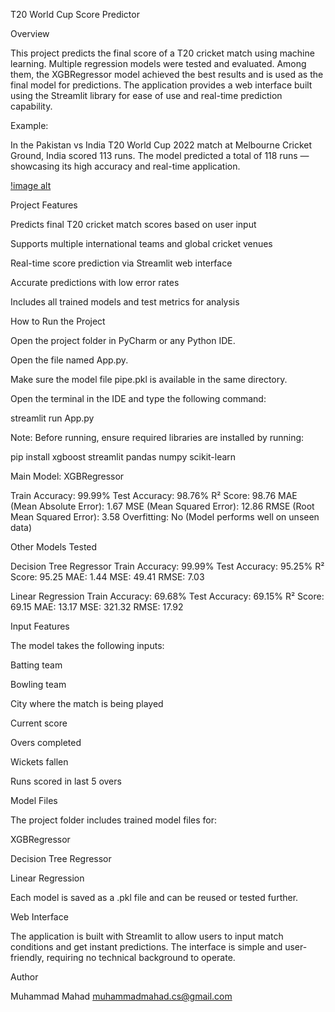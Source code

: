 T20 World Cup Score Predictor

Overview

This project predicts the final score of a T20 cricket match using machine learning. Multiple regression models were tested and evaluated. Among them, the XGBRegressor model achieved the best results and is used as the final model for predictions. The application provides a web interface built using the Streamlit library for ease of use and real-time prediction capability.

Example:

In the Pakistan vs India T20 World Cup 2022 match at Melbourne Cricket Ground, India scored 113 runs. The model predicted a total of 118 runs — showcasing its high accuracy and real-time application.

[!image alt]("https://github.com/M-MAHAD1/T20_World_Cup_Score_Predictor/blob/main/score%20prediction.PNG")

Project Features

Predicts final T20 cricket match scores based on user input

Supports multiple international teams and global cricket venues

Real-time score prediction via Streamlit web interface

Accurate predictions with low error rates

Includes all trained models and test metrics for analysis

How to Run the Project

Open the project folder in PyCharm or any Python IDE.

Open the file named App.py.

Make sure the model file pipe.pkl is available in the same directory.

Open the terminal in the IDE and type the following command:

streamlit run App.py

Note: Before running, ensure required libraries are installed by running:

pip install xgboost streamlit pandas numpy scikit-learn

Main Model: XGBRegressor

Train Accuracy: 99.99%
Test Accuracy: 98.76%
R² Score: 98.76
MAE (Mean Absolute Error): 1.67
MSE (Mean Squared Error): 12.86
RMSE (Root Mean Squared Error): 3.58
Overfitting: No (Model performs well on unseen data)

Other Models Tested

Decision Tree Regressor
Train Accuracy: 99.99%
Test Accuracy: 95.25%
R² Score: 95.25
MAE: 1.44
MSE: 49.41
RMSE: 7.03

Linear Regression
Train Accuracy: 69.68%
Test Accuracy: 69.15%
R² Score: 69.15
MAE: 13.17
MSE: 321.32
RMSE: 17.92

Input Features

The model takes the following inputs:

Batting team

Bowling team

City where the match is being played

Current score

Overs completed

Wickets fallen

Runs scored in last 5 overs

Model Files

The project folder includes trained model files for:

XGBRegressor

Decision Tree Regressor

Linear Regression

Each model is saved as a .pkl file and can be reused or tested further.

Web Interface

The application is built with Streamlit to allow users to input match conditions and get instant predictions. The interface is simple and user-friendly, requiring no technical background to operate.

Author

Muhammad Mahad
muhammadmahad.cs@gmail.com
